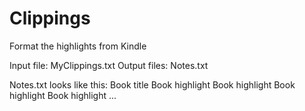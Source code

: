 # Clippings
Format the highlights from Kindle

Input file: MyClippings.txt
Output files: Notes.txt

Notes.txt looks like this:
Book title
Book highlight
Book highlight
Book highlight
Book highlight
...